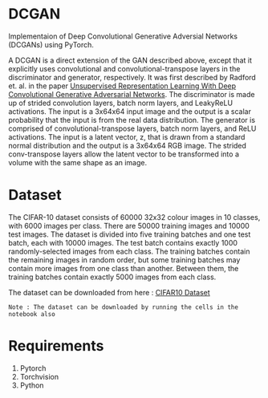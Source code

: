 # DCGAN

Implementaion of Deep Convolutional Generative Adversial Networks (DCGANs) using PyTorch.

A DCGAN is a direct extension of the GAN described above, except that it explicitly uses convolutional and convolutional-transpose layers 
in the discriminator and generator, respectively. It was first described by Radford et. al. in the paper 
[Unsupervised Representation Learning With Deep Convolutional Generative Adversarial Networks](https://arxiv.org/abs/1511.06434).
The discriminator is made up of strided convolution layers, batch norm layers, and LeakyReLU activations.
The input is a 3x64x64 input image and the output is a scalar probability that the input is from the real data distribution.
The generator is comprised of convolutional-transpose layers, batch norm layers, and ReLU activations.
The input is a latent vector, z, that is drawn from a standard normal distribution and the output is a 3x64x64 RGB image.
The strided conv-transpose layers allow the latent vector to be transformed into a volume with the same shape as an image.

# Dataset

The CIFAR-10 dataset consists of 60000 32x32 colour images in 10 classes, with 6000 images per class. There are 50000 training images and 10000 test images. 
The dataset is divided into five training batches and one test batch, each with 10000 images. The test batch contains exactly 1000 randomly-selected images from each class. The training batches contain the remaining images in random order, but some training batches may contain more images from one class than another. Between them, the training batches contain exactly 5000 images from each class.

The dataset can be downloaded from here : [CIFAR10 Dataset](https://www.cs.toronto.edu/~kriz/cifar.html)

```Note : The dataset can be downloaded by running the cells in the notebook also ```

# Requirements

1. Pytorch
2. Torchvision
3. Python
